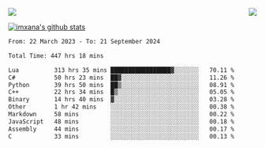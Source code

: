 <p>
  <a href="https://count.getloli.com/"><img src="https://count.getloli.com/get/@xana.readme?theme=moebooru-h"></a>
  <img src="https://weather-icon.journeyad.repl.co/@hangzhou?v=1" align="right">
</p>


<a href="https://github.com/imxana"><img align="center" src="https://github-readme-stats.vercel.app/api?username=imxana&show_icons=true&include_all_commits=true&hide_border=tru&custom_title=imxana%27s%20Github%20Stats" alt="imxana's github stats" /></a> 

<!--START_SECTION:waka-->

```txt
From: 22 March 2023 - To: 21 September 2024

Total Time: 447 hrs 18 mins

Lua          313 hrs 35 mins █████████████████▓░░░░░░░   70.11 %
C#           50 hrs 23 mins  ██▓░░░░░░░░░░░░░░░░░░░░░░   11.26 %
Python       39 hrs 50 mins  ██▒░░░░░░░░░░░░░░░░░░░░░░   08.91 %
C++          22 hrs 34 mins  █▒░░░░░░░░░░░░░░░░░░░░░░░   05.05 %
Binary       14 hrs 40 mins  ▓░░░░░░░░░░░░░░░░░░░░░░░░   03.28 %
Other        1 hr 42 mins    ░░░░░░░░░░░░░░░░░░░░░░░░░   00.38 %
Markdown     58 mins         ░░░░░░░░░░░░░░░░░░░░░░░░░   00.22 %
JavaScript   48 mins         ░░░░░░░░░░░░░░░░░░░░░░░░░   00.18 %
Assembly     44 mins         ░░░░░░░░░░░░░░░░░░░░░░░░░   00.17 %
C            33 mins         ░░░░░░░░░░░░░░░░░░░░░░░░░   00.13 %
```

<!--END_SECTION:waka-->
